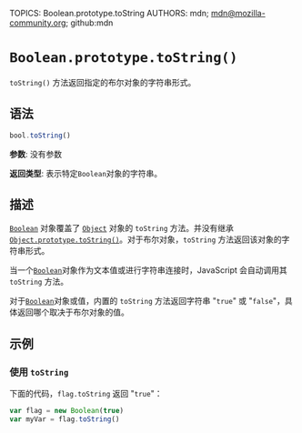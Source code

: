 TOPICS: Boolean.prototype.toString
AUTHORS: mdn; mdn@mozilla-community.org; github:mdn

# `Boolean.prototype.toString()`

`toString()` 方法返回指定的布尔对象的字符串形式。

## 语法

```javascript
bool.toString()
```

**参数**: 没有参数

**返回类型**: 表示特定`Boolean`对象的字符串。

## 描述

[`Boolean`](/zh-hans/webfrontend/Boolean_Object) 对象覆盖了 [`Object`](/zh-hans/webfrontend/Object) 对象的
`toString` 方法。并没有继承 [`Object.prototype.toString()`](/zh-hans/webfrontend/Object.prototype.toString)。对于布尔对象，`toString`
方法返回该对象的字符串形式。

当一个[`Boolean`](/zh-hans/webfrontend/Boolean_Object)对象作为文本值或进行字符串连接时，JavaScript 会自动调用其 `toString` 方法。

对于[`Boolean`](/zh-hans/webfrontend/Boolean_Object)对象或值，内置的 `toString` 方法返回字符串 "`true`" 或 "`false`"，具体返回哪个取决于布尔对象的值。

## 示例

### 使用 `toString`

下面的代码，`flag.toString` 返回 "`true`"：

```javascript
var flag = new Boolean(true)
var myVar = flag.toString()
```
